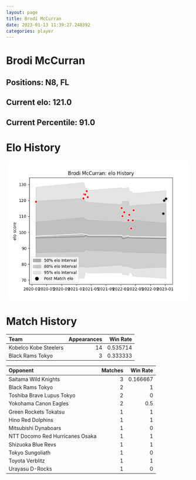 ```yaml
---  
layout: page  
title: Brodi McCurran  
date: 2023-01-13 11:39:27.248392  
categories: player  
---
```

# Brodi McCurran

## Positions: N8, FL

## Current elo: 121.0

## Current Percentile: 91.0

# Elo History


![elo history](history_BrodiMcCurran.png)
# Match History


| Team                  |   Appearances |   Win Rate |
|:----------------------|--------------:|-----------:|
| Kobelco Kobe Steelers |            14 |   0.535714 |
| Black Rams Tokyo      |             3 |   0.333333 |

| Opponent                        |   Matches |   Win Rate |
|:--------------------------------|----------:|-----------:|
| Saitama Wild Knights            |         3 |   0.166667 |
| Black Rams Tokyo                |         2 |   1        |
| Toshiba Brave Lupus Tokyo       |         2 |   0        |
| Yokohama Canon Eagles           |         2 |   0.5      |
| Green Rockets Tokatsu           |         1 |   1        |
| Hino Red Dolphins               |         1 |   1        |
| Mitsubishi Dynaboars            |         1 |   0        |
| NTT Docomo Red Hurricanes Osaka |         1 |   1        |
| Shizuoka Blue Revs              |         1 |   1        |
| Tokyo Sungoliath                |         1 |   0        |
| Toyota Verblitz                 |         1 |   1        |
| Urayasu D-Rocks                 |         1 |   0        |